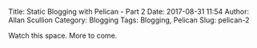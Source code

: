 Title: Static Blogging with Pelican - Part 2
Date: 2017-08-31 11:54
Author: Allan Scullion
Category: Blogging
Tags: Blogging, Pelican
Slug: pelican-2

Watch this space. More to come.